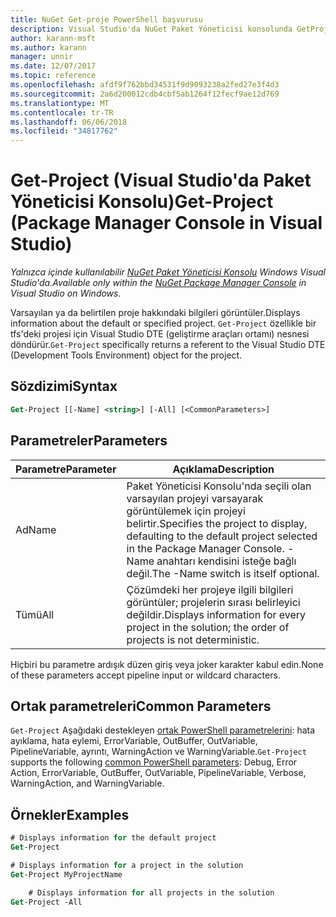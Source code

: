 ```yaml
---
title: NuGet Get-proje PowerShell başvurusu
description: Visual Studio'da NuGet Paket Yöneticisi konsolunda GetProject PowerShell komut başvurusu.
author: karann-msft
ms.author: karann
manager: unnir
ms.date: 12/07/2017
ms.topic: reference
ms.openlocfilehash: afdf9f762bbd34531f9d9093238a2fed27e3f4d3
ms.sourcegitcommit: 2a6d200012cdb4cbf5ab1264f12fecf9ae12d769
ms.translationtype: MT
ms.contentlocale: tr-TR
ms.lasthandoff: 06/06/2018
ms.locfileid: "34817762"
---
```

# <a name="get-project-package-manager-console-in-visual-studio"></a><span data-ttu-id="3d8b7-103">Get-Project (Visual Studio'da Paket Yöneticisi Konsolu)</span><span class="sxs-lookup"><span data-stu-id="3d8b7-103">Get-Project (Package Manager Console in Visual Studio)</span></span>

<span data-ttu-id="3d8b7-104">*Yalnızca içinde kullanılabilir [NuGet Paket Yöneticisi Konsolu](package-manager-console.md) Windows Visual Studio'da.*</span><span class="sxs-lookup"><span data-stu-id="3d8b7-104">*Available only within the [NuGet Package Manager Console](package-manager-console.md) in Visual Studio on Windows.*</span></span>

<span data-ttu-id="3d8b7-105">Varsayılan ya da belirtilen proje hakkındaki bilgileri görüntüler.</span><span class="sxs-lookup"><span data-stu-id="3d8b7-105">Displays information about the default or specified project.</span></span> <span data-ttu-id="3d8b7-106">`Get-Project` özellikle bir tfs'deki projesi için Visual Studio DTE (geliştirme araçları ortamı) nesnesi döndürür.</span><span class="sxs-lookup"><span data-stu-id="3d8b7-106">`Get-Project` specifically returns a referent to the Visual Studio DTE (Development Tools Environment) object for the project.</span></span>

## <a name="syntax"></a><span data-ttu-id="3d8b7-107">Sözdizimi</span><span class="sxs-lookup"><span data-stu-id="3d8b7-107">Syntax</span></span>

```ps
Get-Project [[-Name] <string>] [-All] [<CommonParameters>]
```

## <a name="parameters"></a><span data-ttu-id="3d8b7-108">Parametreler</span><span class="sxs-lookup"><span data-stu-id="3d8b7-108">Parameters</span></span>

| <span data-ttu-id="3d8b7-109">Parametre</span><span class="sxs-lookup"><span data-stu-id="3d8b7-109">Parameter</span></span> | <span data-ttu-id="3d8b7-110">Açıklama</span><span class="sxs-lookup"><span data-stu-id="3d8b7-110">Description</span></span> |
| --- | --- |
| <span data-ttu-id="3d8b7-111">Ad</span><span class="sxs-lookup"><span data-stu-id="3d8b7-111">Name</span></span> | <span data-ttu-id="3d8b7-112">Paket Yöneticisi Konsolu'nda seçili olan varsayılan projeyi varsayarak görüntülemek için projeyi belirtir.</span><span class="sxs-lookup"><span data-stu-id="3d8b7-112">Specifies the project to display, defaulting to the default project selected in the Package Manager Console.</span></span> <span data-ttu-id="3d8b7-113">-Name anahtarı kendisini isteğe bağlı değil.</span><span class="sxs-lookup"><span data-stu-id="3d8b7-113">The -Name switch is itself optional.</span></span> |
| <span data-ttu-id="3d8b7-114">Tümü</span><span class="sxs-lookup"><span data-stu-id="3d8b7-114">All</span></span> | <span data-ttu-id="3d8b7-115">Çözümdeki her projeye ilgili bilgileri görüntüler; projelerin sırası belirleyici değildir.</span><span class="sxs-lookup"><span data-stu-id="3d8b7-115">Displays information for every project in the solution; the order of projects is not deterministic.</span></span> |

<span data-ttu-id="3d8b7-116">Hiçbiri bu parametre ardışık düzen giriş veya joker karakter kabul edin.</span><span class="sxs-lookup"><span data-stu-id="3d8b7-116">None of these parameters accept pipeline input or wildcard characters.</span></span>

## <a name="common-parameters"></a><span data-ttu-id="3d8b7-117">Ortak parametreleri</span><span class="sxs-lookup"><span data-stu-id="3d8b7-117">Common Parameters</span></span>

<span data-ttu-id="3d8b7-118">`Get-Project` Aşağıdaki destekleyen [ortak PowerShell parametrelerini](http://go.microsoft.com/fwlink/?LinkID=113216): hata ayıklama, hata eylemi, ErrorVariable, OutBuffer, OutVariable, PipelineVariable, ayrıntı, WarningAction ve WarningVariable.</span><span class="sxs-lookup"><span data-stu-id="3d8b7-118">`Get-Project` supports the following [common PowerShell parameters](http://go.microsoft.com/fwlink/?LinkID=113216): Debug, Error Action, ErrorVariable, OutBuffer, OutVariable, PipelineVariable, Verbose, WarningAction, and WarningVariable.</span></span>

## <a name="examples"></a><span data-ttu-id="3d8b7-119">Örnekler</span><span class="sxs-lookup"><span data-stu-id="3d8b7-119">Examples</span></span>

```ps
# Displays information for the default project
Get-Project

# Displays information for a project in the solution
Get-Project MyProjectName

    # Displays information for all projects in the solution
Get-Project -All
```